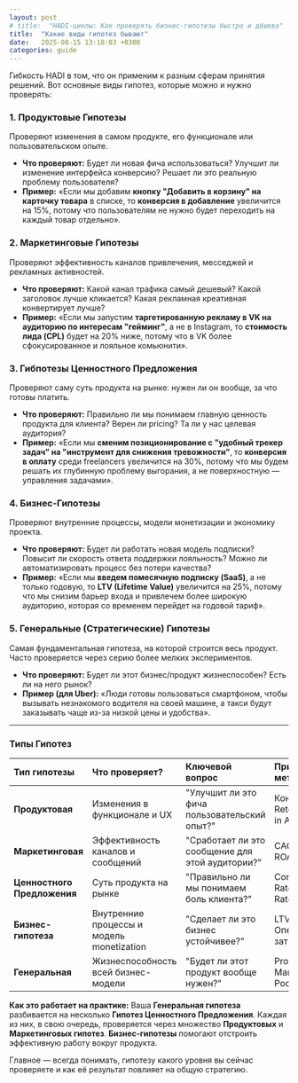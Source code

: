 ```yaml
---
layout: post
# title:  "HADI-циклы: Как проверять бизнес-гипотезы быстро и дёшево"
title:  "Какие виды гипотез бывают"
date:   2025-08-15 13:18:03 +0300
categories: guide
---
```


Гибкость HADI в том, что он применим к разным сферам принятия решений. Вот основные виды гипотез, которые можно и нужно проверять:

### 1. Продуктовые Гипотезы
Проверяют изменения в самом продукте, его функционале или пользовательском опыте.
*   **Что проверяют:** Будет ли новая фича использоваться? Улучшит ли изменение интерфейса конверсию? Решает ли это реальную проблему пользователя?
*   **Пример:** «Если мы добавим **кнопку "Добавить в корзину" на карточку товара** в списке, то **конверсия в добавление** увеличится на 15%, потому что пользователям не нужно будет переходить на каждый товар отдельно».

### 2. Маркетинговые Гипотезы
Проверяют эффективность каналов привлечения, месседжей и рекламных активностей.
*   **Что проверяют:** Какой канал трафика самый дешевый? Какой заголовок лучше кликается? Какая рекламная креативная конвертирует лучше?
*   **Пример:** «Если мы запустим **таргетированную рекламу в VK на аудиторию по интересам "гейминг"**, а не в Instagram, то **стоимость лида (CPL)** будет на 20% ниже, потому что в VK более сфокусированное и лояльное комьюнити».

### 3. Гибпотезы Ценностного Предложения
Проверяют саму суть продукта на рынке: нужен ли он вообще, за что готовы платить.
*   **Что проверяют:** Правильно ли мы понимаем главную ценность продукта для клиента? Верен ли pricing? Та ли у нас целевая аудитория?
*   **Пример:** «Если мы **сменим позиционирование с "удобный трекер задач" на "инструмент для снижения тревожности"**, то **конверсия в оплату** среди freelancers увеличится на 30%, потому что мы будем решать их глубинную проблему выгорания, а не поверхностную — управления задачами».

### 4. Бизнес-Гипотезы
Проверяют внутренние процессы, модели монетизации и экономику проекта.
*   **Что проверяют:** Будет ли работать новая модель подписки? Повысит ли скорость ответа поддержки лояльность? Можно ли автоматизировать процесс без потери качества?
*   **Пример:** «Если мы **введем помесячную подписку (SaaS)**, а не только годовую, то **LTV (Lifetime Value)** увеличится на 25%, потому что мы снизим барьер входа и привлечем более широкую аудиторию, которая со временем перейдет на годовой тариф».

### 5. Генеральные (Стратегические) Гипотезы
Самая фундаментальная гипотеза, на которой строится весь продукт. Часто проверяется через серию более мелких экспериментов.
*   **Что проверяют:** Будет ли этот бизнес/продукт жизнеспособен? Есть ли на него рынок?
*   **Пример (для Uber):** «Люди готовы пользоваться смартфоном, чтобы вызывать незнакомого водителя на своей машине, а такси будут заказывать чаще из-за низкой цены и удобства».

---

### Типы Гипотез

| Тип гипотезы | Что проверяет? | Ключевой вопрос | Пример метрики |
| :--- | :--- | :--- | :--- |
| **Продуктовая** | Изменения в функционале и UX | "Улучшит ли это фича пользовательский опыт?" | Конверсия, Retention, Time in App |
| **Маркетинговая** | Эффективность каналов и сообщений | "Сработает ли это сообщение для этой аудитории?" | CAC, CTR, CPL, ROAS |
| **Ценностного Предложения** | Суть продукта на рынке | "Правильно ли мы понимаем боль клиента?" | Conversion Rate, Churn Rate, NPS |
| **Бизнес-гипотеза** | Внутренние процессы и модель monetization | "Сделает ли это бизнес устойчивее?" | LTV, Margin, Операционные затраты |
| **Генеральная** | Жизнеспособность всей бизнес-модели | "Будет ли этот продукт вообще нужен?" | Product-Market Fit, Рост выручки |

**Как это работает на практике:**
Ваша **Генеральная гипотеза** разбивается на несколько **Гипотез Ценностного Предложения**. Каждая из них, в свою очередь, проверяется через множество **Продуктовых** и **Маркетинговых гипотез**. **Бизнес-гипотезы** помогают отстроить эффективную работу вокруг продукта.

Главное — всегда понимать, гипотезу какого уровня вы сейчас проверяете и как её результат повлияет на общую стратегию.
